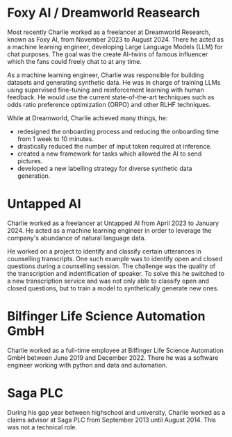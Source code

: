 # Foxy AI / Dreamworld Reasearch

Most recently Charlie worked as a freelancer at Dreamworld Research, known as Foxy AI, from November 2023 to August 2024. There he acted as a machine learning engineer, developing Large Language Models (LLM) for chat purposes. The goal was the create AI-twins of famous influencer which the fans could freely chat to at any time.

As a machine learning engineer, Charlie was responsible for building datasets and generating synthetic data. He was in charge of training LLMs using supervised fine-tuning and reinforcement learning with human feedback. He would use the current state-of-the-art techniques such as odds ratio preference optimization (ORPO) and other RLHF techniques.

While at Dreamworld, Charlie achieved many things, he:
- redesigned the onboarding process and reducing the onboarding time from 1 week to 10 minutes.
- drastically reduced the number of input token required at inference.
- created a new framework for tasks which allowed the AI to send pictures.
- developed a new labelling strategy for diverse synthetic data generation.

# Untapped AI

Charlie worked as a freelancer at Untapped AI from April 2023 to January 2024. He acted as a machine learning engineer in order to leverage the company's abundance of natural language data.

He worked on a project to identify and classify certain utterances in counselling transcripts. One such example was to identify open and closed questions during a counselling session. The challenge was the quality of the transcription and indentification of speaker. To solve this he switched to a new transcription service and was not only able to classify open and closed questions, but to train a model to synthetically generate new ones.

# Bilfinger Life Science Automation GmbH

Charlie worked as a full-time employee at Bilfinger Life Science Automation GmbH between June 2019 and December 2022. There he was a software engineer working with python and data and automation.

# Saga PLC

During his gap year between highschool and university, Charlie worked as a claims advisor at Saga PLC from September 2013 until August 2014. This was not a technical role.